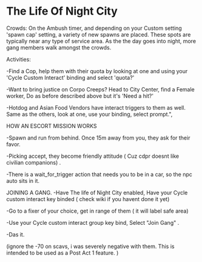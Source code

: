 # The Life Of Night City


Crowds:
 On the Ambush timer, and depending on your Custom setting 'spawn cap' setting, a variety of new spawns are placed. 
 These spots are typically near any type of service area. 
 As the the day goes into night, more gang members walk amongst the crowds. 

 Activities: 

 -Find a Cop, help them with their quota by looking at one and using  your 'Cycle Custom Interact' binding and select 'quota?' 

 -Want to bring justice on Corpo Creeps? Head to City Center, find a  Female worker, Do as before described above but it's 'Need a hit?' 

 -Hotdog and Asian Food Vendors have interact triggers to them as well. Same as the others, look at one, use your binding, select prompt.",
 
 
 
 
 HOW AN ESCORT MISSION WORKS

-Spawn and run from behind. Once 15m away from you, they ask for their favor. 

-Picking accept, they become friendly attitude ( Cuz cdpr doesnt like civilian companions) . 

-There is a wait_for_trigger action that needs you to be in a car,  so the npc auto sits in it.


JOINING A GANG. 
-Have The life of Night City enabled, Have your Cycle custom interact key binded ( check wiki if you havent done it yet)

-Go to a fixer of your choice, get in range of them ( it will label safe area)

-Use your Cycle custom interact group key bind, Select "Join  Gang" . 

-Das it.

(ignore the -70 on scavs, i was severely negative with them. This is intended to be used as a Post Act 1 feature. )





